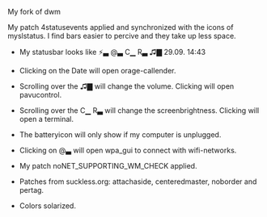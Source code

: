 My fork of dwm

My patch 4statusevents applied and synchronized with the icons of myslstatus. 
I find bars easier to percive and they take up less space.
- My statusbar looks like 
⚡▃ @▃ C▁ R▃ ♫▇  29.09.  14:43
- Clicking on the Date will open orage-callender.
- Scrolling over the ♫▇ will change the volume. Clicking will open pavucontrol.
- Scrolling over the C▁ R▃ will change the screenbrightness. Clicking will open a terminal.
- The batteryicon will only show if my computer is unplugged.
- Clicking on @▃ will open wpa_gui to connect with wifi-networks.

- My patch noNET_SUPPORTING_WM_CHECK applied. 
- Patches from suckless.org: attachaside, centeredmaster, noborder and pertag.
- Colors solarized.
